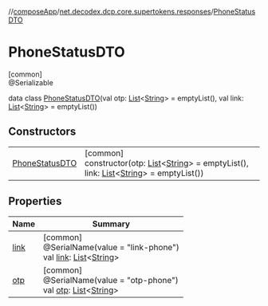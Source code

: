//[composeApp](../../../index.md)/[net.decodex.dcp.core.supertokens.responses](../index.md)/[PhoneStatusDTO](index.md)

# PhoneStatusDTO

[common]\
@Serializable

data class [PhoneStatusDTO](index.md)(val otp: [List](https://kotlinlang.org/api/latest/jvm/stdlib/kotlin.collections/-list/index.html)&lt;[String](https://kotlinlang.org/api/latest/jvm/stdlib/kotlin/-string/index.html)&gt; = emptyList(), val link: [List](https://kotlinlang.org/api/latest/jvm/stdlib/kotlin.collections/-list/index.html)&lt;[String](https://kotlinlang.org/api/latest/jvm/stdlib/kotlin/-string/index.html)&gt; = emptyList())

## Constructors

| | |
|---|---|
| [PhoneStatusDTO](-phone-status-d-t-o.md) | [common]<br>constructor(otp: [List](https://kotlinlang.org/api/latest/jvm/stdlib/kotlin.collections/-list/index.html)&lt;[String](https://kotlinlang.org/api/latest/jvm/stdlib/kotlin/-string/index.html)&gt; = emptyList(), link: [List](https://kotlinlang.org/api/latest/jvm/stdlib/kotlin.collections/-list/index.html)&lt;[String](https://kotlinlang.org/api/latest/jvm/stdlib/kotlin/-string/index.html)&gt; = emptyList()) |

## Properties

| Name | Summary |
|---|---|
| [link](link.md) | [common]<br>@SerialName(value = &quot;link-phone&quot;)<br>val [link](link.md): [List](https://kotlinlang.org/api/latest/jvm/stdlib/kotlin.collections/-list/index.html)&lt;[String](https://kotlinlang.org/api/latest/jvm/stdlib/kotlin/-string/index.html)&gt; |
| [otp](otp.md) | [common]<br>@SerialName(value = &quot;otp-phone&quot;)<br>val [otp](otp.md): [List](https://kotlinlang.org/api/latest/jvm/stdlib/kotlin.collections/-list/index.html)&lt;[String](https://kotlinlang.org/api/latest/jvm/stdlib/kotlin/-string/index.html)&gt; |
